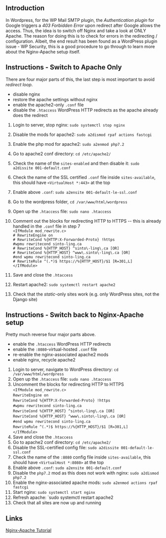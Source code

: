 ## Introduction
In Wordpress, for the WP Mail SMTP plugin, the *Authentication plugin* for Google triggers a *403 Forbidden Error* upon redirect after Google allows the access. Thus, the idea is to switch off Nginx and take a look at ONLY Apache. The reason for doing this is to check for errors in the redirecting / configuration. Albeit, the end result has been found as a WordPress plugin issue - WP Security, this is a good procedure to go through to learn more about the Nginx-Apache setup itself.

## Instructions - Switch to Apache Only
There are four major parts of this, the last step is most important to avoid *redirect loop*.
*  disable nginx
*  restore the apache settings without nginx
*  enable the apache2-only `.conf` file
*  disable the `.htaccess` WordPress HTTP redirects as the apache already does the redirect

1.  Login to server, stop nginx: `sudo systemctl stop nginx`
2.  Disable the mods for apache2: `sudo a2dismod rpaf actions fastcgi`
3.  Enable the php mod for apache2: `sudo a2enmod php7.2`
4.  Go to apache2 conf directory: `cd /etc/apache2/`
5.  Check the name of the `sites-enabled` and then disable it: `sudo a2dissite 001-default.conf`
6.  Check the name of the SSL certified `.conf` file inside `sites-available`, this should have `<VirtualHost *:443>` at the top
7.  Enable above `.conf`: `sudo a2ensite 001-default-le-ssl.conf`
8.  Go to the wordpress folder, `cd /var/www/html/wordpress`
9.  Open up the `.htaccess` file: `sudo nano .htaccess`
10.  Comment out the blocks for redirecting HTTP to HTTPS -- this is already handled in the `.conf` file in step 7  
    `<IfModule mod_rewrite.c>`  
    `# RewriteEngine on`  
    `# RewriteCond %{HTTP:X-Forwarded-Proto} !https`  
    `#wpmu rewritecond sinto-ling.ca`  
    `# RewriteCond %{HTTP_HOST} ^sinto\-ling\.ca [OR]`  
    `# RewriteCond %{HTTP_HOST} ^www\.sinto\-ling\.ca [OR]`  
    `#end wpmu rewritecond sinto-ling.ca`  
    `# RewriteRule ^(.*)$ https://%{HTTP_HOST}/$1 [R=301,L]`  
    `</IfModule>`  

11.  Save and close the `.htaccess`
12.  Restart apache2: `sudo systemctl restart apache2`
13.  Check that the *static*-only sites work (e.g. only WordPress sites, not the Django site)

## Instructions - Switch back to Nginx-Apache setup
Pretty much reverse four major parts above.
*  enable the `.htaccess` WordPress HTTP redirects
*  enable the `:8080`-virtual-hosted `.conf` file
*  re-enable the nginx-associated apache2 mods
*  enable nginx, recycle apache2

1.  Login to server, navigate to WordPress directory: `cd /var/www/html/wordpress`
2.  Open up the `.htaccess` file: `sudo nano .htaccess`
3.  Uncomment the blocks for redirecting HTTP to HTTPS  
    `<IfModule mod_rewrite.c>`  
    `RewriteEngine on`  
    `RewriteCond %{HTTP:X-Forwarded-Proto} !https`  
    `#wpmu rewritecond sinto-ling.ca`  
    `RewriteCond %{HTTP_HOST} ^sinto\-ling\.ca [OR]`  
    `RewriteCond %{HTTP_HOST} ^www\.sinto\-ling\.ca [OR]`  
    `#end wpmu rewritecond sinto-ling.ca`  
    `RewriteRule ^(.*)$ https://%{HTTP_HOST}/$1 [R=301,L]`  
    `</IfModule>`  
4.  Save and close the `.htaccess`
5.  Go to apache2 conf directory: `cd /etc/apache2/`
6.  Disable the SSL-certified config file: `sudo a2dissite 001-default-le-ssl.conf`
7.  Check the name of the `:8080` config file inside `sites-available`, this should have `<VirtualHost *:8080>` at the top
8.  Enable above `.conf`: `sudo a2ensite 001-default.conf`
9.  Disable the `php7.2` mod as this does not work with nginx: `sudo a2dismod php7.2`
10.  Enable the nginx-associated apache mods: `sudo a2enmod actions rpaf fastcgi`
11.  Start nginx: `sudo systemctl start nginx`
12.  Refresh apache: `sudo systemctl restart apache2
13.  Check that all sites are now up and running

## Links
[Nginx-Apache Tutorial](https://www.digitalocean.com/community/tutorials/how-to-configure-nginx-as-a-web-server-and-reverse-proxy-for-apache-on-one-ubuntu-18-04-server)  